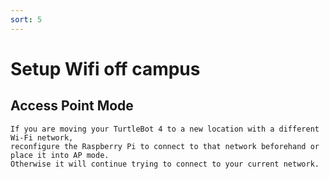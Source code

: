 ```yaml
---
sort: 5
---
```


# Setup Wifi off campus

## Access Point Mode

```tip
If you are moving your TurtleBot 4 to a new location with a different Wi-Fi network, 
reconfigure the Raspberry Pi to connect to that network beforehand or place it into AP mode. 
Otherwise it will continue trying to connect to your current network.
```
<!-- Before leaving campus, SSH into the Raspberry Pi and run the [TurtleBot 4 setup tool](../software/turtlebot4_setup.md#configuration-tools):

```bash
turtlebot4-setup
```

Go to <b>Wi-Fi Setup</b> and select <b>Apply Defaults</b>. Optionally you can set your own SSID and password before saving and applying the new settings.

## Robot

The first step for setting up the TurtleBot 4 off campus is to power it on and connect it to a Wi-Fi network.

### Power on the robot

Place the TurtleBot 4 onto its dock. The green LED on the dock will turn on for a few seconds, and the TurtleBot 4 should power on. Allow the robot some time to boot up.

For more details on the robot buttons and indicator lights, visit the [Create&reg;3 Documentation](https://iroboteducation.github.io/create3_docs/hw/face/)

### Connect to the Access Point

On the first boot, the Raspberry Pi will enter Access Point (AP) mode which will allow you to connect to it over Wi-Fi. On your PC, connect to the `Turtlebot4` Wi-Fi network. The password is also `Turtlebot4`.

```note
The TurtleBot 4 AP network is a 5GHz network. Your computer will need to support 5GHz Wi-Fi to connect to the network.
```

### SSH into the Raspberry Pi

Once connected, you can SSH into the Raspberry Pi to configure its Wi-Fi. Open a terminal on your PC and call: 

```bash
ssh ubuntu@10.42.0.1
```

Log in using the password `turtlebot4`.

### Connect the Raspberry Pi to your network

Once logged in, configure the Raspberry Pi to connect to your Wi-Fi network.

```tip
Connect the Raspberry Pi to a 5GHz Wi-Fi network for optimal performance.
```

In your SSH session, run the [TurtleBot 4 setup tool](../software/turtlebot4_setup.md#configuration-tools):

```bash
turtlebot4-setup
```
This will start the TurtleBot 4 setup tool. Navigate to the "Wi-Fi Setup" menu and configure your connection. When you have finished, save and apply the settings.

<figure class="aligncenter">
    <img src="media/wifi_setup.gif" alt="Wi-Fi setup" style="width: 100%"/>
    <figcaption>Wi-Fi Setup using the TurtleBot 4 Setup tool</figcaption>
</figure>

```note
Change your Wi-Fi mode to 'Client' when connecting to an existing network.
```

### Find the new Raspberry Pi IP

Once the Wi-Fi settings are applied, the Raspberry Pi will reboot and connect to your network. DHCP will assign it a new IP address. On the TurtleBot 4, this IP address will be shown at the top of the display. 

<figure class="aligncenter">
    <img src="media/display_ip2.jpg" alt="IP Address" style="transform:rotate(270deg); width: 20%"/>
    <figcaption>Wi-Fi IP address on a TurtleBot 4</figcaption>
</figure> -->